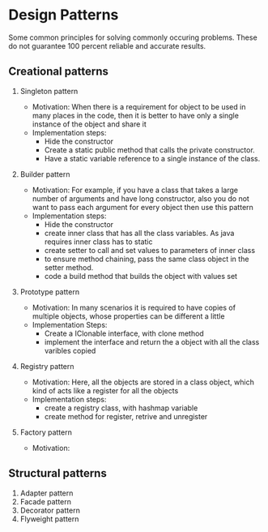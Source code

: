 # Design Patterns
Some common principles for solving commonly occuring problems. These do not guarantee 100 percent reliable and accurate results.

## Creational patterns
1. Singleton pattern
    - Motivation: When there is a requirement for object to be used in many places in the code, then it is better to have only a single instance of the object and share it
    - Implementation steps:
        - Hide the constructor
        - Create a static public method that calls the private constructor.
        - Have a static variable reference to a single instance of the class. 
2. Builder pattern
    - Motivation: For example, if you have a class that takes a large number of arguments and have long constructor, also you do not want to pass each argument for every object then use this pattern
    - Implementation steps:
        - Hide the constructor
        - create inner class that has all the class variables. As java requires inner class has to static
        - create setter to call and set values to parameters of inner class
        - to ensure method chaining, pass the same class object in the setter method.
        - code a build method that builds the object with values set
3. Prototype pattern
    - Motivation: In many scenarios it is required to have copies of multiple objects, whose properties can be different a little
    - Implementation Steps:
      - Create a IClonable interface, with clone method
      - implement the interface and return the a object with all the class varibles copied 
4. Registry pattern
   - Motivation: Here, all the objects are stored in a class object, which kind of acts like a register for all the objects
   - Implementation steps:
     - create a registry class, with hashmap variable
     - create method for register, retrive and unregister

5. Factory pattern
   - Motivation: 

## Structural patterns
1. Adapter pattern
2. Facade pattern
3. Decorator pattern
4. Flyweight pattern